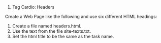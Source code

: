 1.	Tag Cardio: Headers

<p>Create a Web Page like the following and use six different HTML headings:</p>
 
<ol>
<li>Create a file named headers.html.</li>
<li>Use the text from the file site-texts.txt.</li>
<li>Set the html title to be the same as the task name.</li>
</ol>

